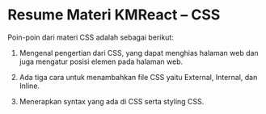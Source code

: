 # Resume Materi KMReact – CSS

Poin-poin dari materi CSS adalah sebagai berikut:

1. Mengenal pengertian dari CSS, yang dapat menghias halaman web dan juga mengatur posisi elemen pada halaman web.

2. Ada tiga cara untuk menambahkan file CSS yaitu External, Internal, dan Inline.

3. Menerapkan syntax yang ada di CSS serta styling CSS.